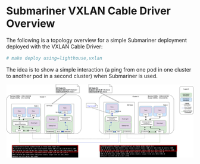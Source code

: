 # Submariner VXLAN Cable Driver Overview

The following is a topology overview for a simple Submariner deployment deployed with the VXLAN Cable Driver:

```bash
# make deploy using=lighthouse,vxlan
```

The idea is to show a simple interaction (a ping from one pod in one cluster to another pod in a second cluster) when Submariner is used.

![Submariner VXLAN cable driver logical view](../images/VXLAN_GW.png)
